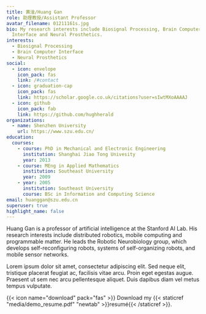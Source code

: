 ```yaml
---
title: 黄淦/Huang Gan
role: 助理教授/Assistant Professor
avatar_filename: 01211161s.jpg
bio: My research interests include Biosignal Processing, Brain Computer
  Interface and Neural Prosthetics.
interests:
  - Biosignal Processing
  - Brain Computer Interface
  - Neural Prosthetics
social:
  - icon: envelope
    icon_pack: fas
    link: /#contact
  - icon: graduation-cap
    icon_pack: fas
    link: https://scholar.google.co.uk/citations?user=sIwtMXoAAAAJ
  - icon: github
    icon_pack: fab
    link: https://github.com/hughherald
organizations:
  - name: Shenzhen University
    url: https://www.szu.edu.cn/
education:
  courses:
    - course: PhD in Mechanical and Electronic Engineering
      institution: Shanghai Jiao Tong Univesity
      year: 2013
    - course: MEng in Applied Mathematics
      institution: Southeast University
      year: 2009
    - year: 2005
      institution: Southeast University
      course: BSc in Information and Computing Science
email: huanggan@szu.edu.cn
superuser: true
highlight_name: false
---
```

Huang Gan is a professor of artificial intelligence at the Stanford AI Lab. His research interests include distributed robotics, mobile computing and programmable matter. He leads the Robotic Neurobiology group, which develops self-reconfiguring robots, systems of self-organizing robots, and mobile sensor networks.

Lorem ipsum dolor sit amet, consectetur adipiscing elit. Sed neque elit, tristique placerat feugiat ac, facilisis vitae arcu. Proin eget egestas augue. Praesent ut sem nec arcu pellentesque aliquet. Duis dapibus diam vel metus tempus vulputate.

{{< icon name="download" pack="fas" >}} Download my {{< staticref "media/demo_resume.pdf" "newtab" >}}resumé{{< /staticref >}}.